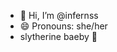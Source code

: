 - 👋 Hi, I’m @infernss
- 😄 Pronouns: she/her
-  slytherine baeby 💚

<!---
infernss/infernss is a ✨ special ✨ repository because its `README.md` (this file) appears on your GitHub profile.
You can click the Preview link to take a look at your changes.
--->
